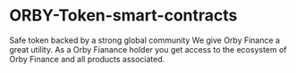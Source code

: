 # ORBY-Token-smart-contracts
Safe token backed by a strong global community We give Orby Finance a great utility. As a Orby Fianance holder you get access to the ecosystem of Orby Finance and all products associated.

